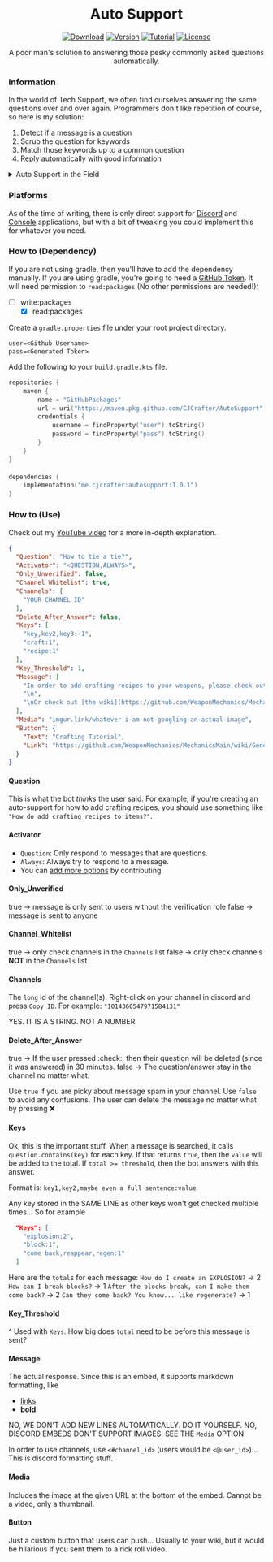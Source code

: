 <div align="center">

# Auto Support

[![Download](https://img.shields.io/github/downloads/CJCrafter/AutoSupport/total?color=green)](https://github.com/CJCrafter/AutoSupport/releases/latest)
[![Version](https://img.shields.io/github/v/release/CJCrafter/AutoSupport?include_prereleases&label=version)](https://github.com/CJCrafter/AutoSupport/releases/latest)
[![Tutorial](https://img.shields.io/youtube/channel/subscribers/UC8KH0aOumN--3Mzjs2k2kcw?label=Tutorial&style=social)](https://youtu.be/2HEz_YMlSjI)
[![License](https://img.shields.io/github/license/CJCrafter/AutoSupport)](https://github.com/CJCrafter/AutoSupport/blob/master/LICENSE)

A poor man's solution to answering those pesky commonly asked questions automatically.
</div>


### Information
In the world of Tech Support, we often find ourselves answering the same questions
over and over again. Programmers don't like repetition of course, so here is my solution:
1. Detect if a message is a question
2. Scrub the question for keywords
3. Match those keywords up to a common question
4. Reply automatically with good information

<details>
    <summary>Auto Support in the Field</summary>

![example 1](images/example_1.png)
![example_2](images/example_2.png)
![example_3](images/example_3.png)

</details>

### Platforms
As of the time of writing, there is only direct support for 
[Discord](https://github.com/CJCrafter/AutoSupport/blob/main/src/main/java/me/cjcrafter/autosupport/discord/DiscordImpl.java)
and [Console](https://github.com/CJCrafter/AutoSupport/blob/main/src/main/java/me/cjcrafter/autosupport/console/ConsoleImpl.java)
applications, but with a bit of tweaking you could implement this for whatever you need. 

### How to (Dependency)
If you are not using gradle, then you'll have to add the dependency manually. If you
are using gradle, you're going to need a [GitHub Token](https://docs.github.com/en/authentication/keeping-your-account-and-data-secure/creating-a-personal-access-token).
It will need permission to `read:packages` (No other permissions are needed!):

- [ ] write:packages 
  - [x] read:packages 

Create a `gradle.properties` file under your root project directory.
```properties
user=<Github Username>
pass=<Generated Token>
```

Add the following to your `build.gradle.kts` file. 
```kotlin
repositories {
    maven {
        name = "GitHubPackages"
        url = uri("https://maven.pkg.github.com/CJCrafter/AutoSupport")
        credentials {
            username = findProperty("user").toString()
            password = findProperty("pass").toString()
        }
    }
}

dependencies {
    implementation("me.cjcrafter:autosupport:1.0.1")
}
```

### How to (Use)
Check out my [YouTube video](https://youtu.be/2HEz_YMlSjI) for a more in-depth explanation. 

```json
{
  "Question": "How to tie a tie?",
  "Activator": "<QUESTION,ALWAYS>",
  "Only_Unverified": false,
  "Channel_Whitelist": true,
  "Channels": [
    "YOUR CHANNEL ID"
  ],
  "Delete_After_Answer": false,
  "Keys": [
    "key,key2,key3:-1",
    "craft:1",
    "recipe:1"
  ],
  "Key_Threshold": 1,
  "Message": [
    "In order to add crafting recipes to your weapons, please check out our [tutorial](https://www.youtube.com/watch?v=OUhRLyh1mAg)",
    "\n",
    "\nOr check out [the wiki](https://github.com/WeaponMechanics/MechanicsMain/wiki/General#recipe)"
  ],
  "Media": "imgur.link/whatever-i-am-not-googling-an-actual-image",
  "Button": {
    "Text": "Crafting Tutorial",
    "Link": "https://github.com/WeaponMechanics/MechanicsMain/wiki/General#recipe"
  }
}
```

#### Question
This is what the bot *thinks* the user said. For example, if you're creating an auto-support for
how to add crafting recipes, you should use something like `"How do add crafting recipes to items?"`.

#### Activator
* `Question`: Only respond to messages that are questions.
* `Always`: Always try to respond to a message. 
* You can [add more options](https://github.com/CJCrafter/AutoSupport/blob/main/src/main/java/me/cjcrafter/autosupport/SupportData.java#L24) by contributing.

#### Only_Unverified
true -> message is only sent to users without the verification role
false -> message is sent to anyone

#### Channel_Whitelist
true -> only check channels in the `Channels` list
false -> only check channels **NOT** in the `Channels` list

#### Channels
The `long` id of the channel(s). Right-click on your channel in discord and press `Copy ID`.
For example: `"1014360547971584131"`

YES. IT IS A STRING. NOT A NUMBER.

#### Delete_After_Answer
true -> If the user pressed :check:, then their question will be deleted (since it was answered) in 30 minutes.
false -> The question/answer stay in the channel no matter what.

Use `true` if you are picky about message spam in your channel. Use `false` to avoid any confusions.
The user can delete the message no matter what by pressing :x:

#### Keys
Ok, this is the important stuff. When a message is searched, it calls `question.contains(key)`
for each key. If that returns `true`, then the `value` will be added to the total.
If `total >= threshold`, then the bot answers with this answer.

Format is: `key1,key2,maybe even a full sentence:value`

Any key stored in the SAME LINE as other keys won't get checked multiple times... So for example

```json
  "Keys": [
    "explosion:2",
    "block:1",
    "come back,reappear,regen:1"
  ]
```
Here are the `total`s for each message:
`How do I create an EXPLOSION?` -> 2
`How can I break blocks?` -> 1
`After the blocks break, can I make them come back?` -> 2
`Can they come back? You know... like regenerate?` -> 1

#### Key_Threshold
^ Used with `Keys`. How big does `total` need to be before this message is sent?

#### Message
The actual response. Since this is an embed, it supports markdown formatting, like
* [links](google.com)
* **bold**

NO, WE DON'T ADD NEW LINES AUTOMATICALLY. DO IT YOURSELF.
NO, DISCORD EMBEDS DON'T SUPPORT IMAGES. SEE THE `Media` OPTION

In order to use channels, use `<#channel_id>` (users would be `<@user_id>`)... This is
discord formatting stuff.

#### Media
Includes the image at the given URL at the bottom of the embed. Cannot be a video, only a thumbnail.

#### Button
Just a custom button that users can push... Usually to your wiki, but it would be hilarious
if you sent them to a rick roll video. 
